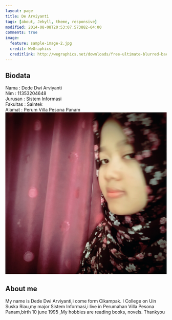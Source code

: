 ```yaml
---
layout: page
title: De Arviyanti
tags: [about, Jekyll, theme, responsive]
modified: 2014-08-08T20:53:07.573882-04:00
comments: true
image:
  feature: sample-image-2.jpg
  credit: WeGraphics
  creditlink: http://wegraphics.net/downloads/free-ultimate-blurred-background-pack/
---
```

## Biodata<br>
Nama : Dede Dwi Arviyanti<br>
Nim : 11353204648<br>
Jurusan : Sistem Informasi<br>
Fakultas : Saintek<br>
Alamat : Perum Villa Pesona Panam<br>
<img src="/images/B612-2016-04-13-15-59-39.jpg">




## About me
My name is Dede Dwi Arviyanti,i come form Cikampak. I College on Uin Suska Riau,my major Sistem Informasi,i live in Perumahan Villa Pesona Panam,birth 10 june 1995 ,My hobbies are reading books, novels.
Thankyou

